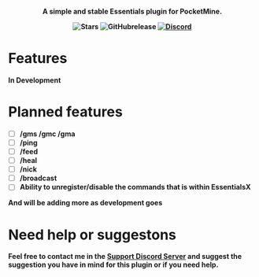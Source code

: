 <p align="center">
    <b>A simple and stable Essentials plugin for PocketMine.
</p>

<p align="center">
      <img alt="Stars" src= "https://img.shields.io/github/stars/Vecnavium-pm-pl/EssentialsX?style=for-the-badge">
<img alt="GitHubrelease" src="https://img.shields.io/github/downloads/vecnavium-pm-pl/EssentialsX/latest/total">
    <a href="https://discord.gg/6M9tGyWPjr"><img src="https://img.shields.io/discord/837701868649709568?label=discord&color=7289DA&logo=discord" alt="Discord" /></a>
</p>

# Features

In Development

# Planned features

- [ ] /gms /gmc /gma
- [ ] /ping
- [ ] /feed
- [ ] /heal
- [ ] /nick
- [ ] /broadcast
- [ ] Ability to unregister/disable the commands that is within EssentialsX

And will be adding more as development goes

# Need help or suggestons


Feel free to contact me in the [Support Discord Server](https://discord.gg/jWFB56RqUN) and suggest the suggestion you have in mind for this plugin or if you need help.
